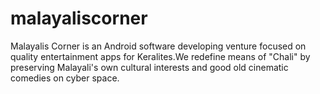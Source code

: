 # malayaliscorner
Malayalis Corner is an Android software developing venture focused on quality entertainment apps for Keralites.We redefine means of "Chali" by preserving Malayali's own cultural interests and good old cinematic comedies on cyber space.
